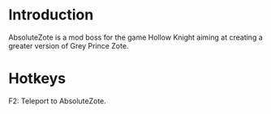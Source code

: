 # Introduction
AbsoluteZote is a mod boss for the game Hollow Knight aiming at creating a greater version of Grey Prince Zote.

# Hotkeys
F2: Teleport to AbsoluteZote.